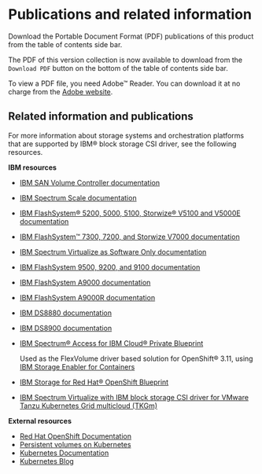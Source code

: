 # Publications and related information

Download the Portable Document Format (PDF) publications of this product from the table of contents side bar.

The PDF of this version collection is now available to download from the `Download PDF` button on the bottom of the table of contents side bar.

To view a PDF file, you need Adobe™ Reader. You can download it at no charge from the [Adobe website](http://get.adobe.com/reader/).

## Related information and publications

For more information about storage systems and orchestration platforms that are supported by IBM® block storage CSI driver, see the following resources.

**IBM resources**

- [IBM SAN Volume Controller documentation](https://www.ibm.com/docs/sanvolumecontroller)
- [IBM Spectrum Scale documentation](https://www.ibm.com/docs/spectrum-scale)
- [IBM FlashSystem® 5200, 5000, 5100, Storwize® V5100 and V5000E documentation](https://www.ibm.com/docs/flashsystem-5x00)
- [IBM FlashSystem™ 7300, 7200, and Storwize V7000 documentation](https://www.ibm.com/docs/flashsystem-7x00)
- [IBM Spectrum Virtualize as Software Only documentation](https://www.ibm.com/docs/spectrumvirtualsoftw)
- [IBM FlashSystem 9500, 9200, and 9100 documentation](https://www.ibm.com/docs/flashsystem-9x00)
- [IBM FlashSystem A9000 documentation](https://www.ibm.com/docs/flashsystem-a9000)
- [IBM FlashSystem A9000R documentation](https://www.ibm.com/docs/flashsystem-a9000r)
- [IBM DS8880 documentation](https://www.ibm.com/docs/ds8880)
- [IBM DS8900 documentation](https://www.ibm.com/docs/ds8900)
- [IBM Spectrum® Access for IBM Cloud® Private Blueprint](https://www-01.ibm.com/common/ssi/cgi-bin/ssialias?htmlfid=TSW03569USEN&)

    Used as the FlexVolume driver based solution for OpenShift® 3.11, using [IBM Storage Enabler for Containers](https://www.ibm.com/docs/stgenablercontainers)

- [IBM Storage for Red Hat® OpenShift Blueprint](http://www.redbooks.ibm.com/abstracts/redp5565.html?Open)
- [IBM Spectrum Virtualize with IBM block storage CSI driver for VMware Tanzu Kubernetes Grid multicloud (TKGm)](https://www.ibm.com/support/pages/node/6616257)

**External resources**
- [Red Hat OpenShift Documentation](https://docs.openshift.com/)   
- [Persistent volumes on Kubernetes](https://kubernetes.io/docs/concepts/storage/volumes/)
- [Kubernetes Documentation](https://kubernetes.io/docs/home/)
- [Kubernetes Blog](https://kubernetes.io/blog/)

